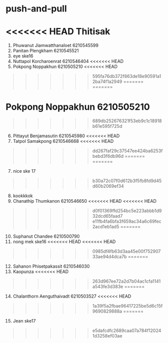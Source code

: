 # push-and-pull
<<<<<<< HEAD
Thitisak
=======

1. Phuwanut Jiamwatthanaloet 6210545599
2. Panitan Plengkham 6210545521
3. eye ske16
4. Nuttapol Korcharoenrat 6210546404
<<<<<<< HEAD
5. Pokpong Noppakhun 6210505210
<<<<<<< HEAD
>>>>>>> 595fa76db372f863de18e90591a12ba74f1a2949
=======
=======
# Pokpong Noppakhun 6210505210
>>>>>>> 689db252676321f53eb9c1c18918b61e595f725d
6. Pittayut Benjamasutin 6210545980
<<<<<<< HEAD
7. Tatpol Samakpong 6210546668
<<<<<<< HEAD
>>>>>>> dd267faf29c37547ee424ba6253fbebd3f6db96d
=======
=======
7. nice ske 17
>>>>>>> b30a72c07f0d612b3f5fb8fd9d45d60b2069ef34
8. kookkkok
9. Chanathip Thumkanon 6210546650
<<<<<<< HEAD
<<<<<<< HEAD
>>>>>>> d0f01369ffd254bc5e223abbb1d932dcd65faad7
>>>>>>> e11fb4fa6bfa3f659ac34a6c69fec2acd1eb1ad5
=======
10. Suphanut Chandee 6210500790
11. nong mek ske16
<<<<<<< HEAD
<<<<<<< HEAD
>>>>>>> 0985df4fb63d3aa45e00f75290733ae94d4dca7b
=======
12. Sahanon Phisetpakassit 6210546030   
13. Kaopunza 
<<<<<<< HEAD
>>>>>>> 263d967ee72a2d7b04ac1cfa1141a543fe3d383e
=======
14. Chalanthorn Aenguthaivadt 6210503527
<<<<<<< HEAD
>>>>>>> 1a39f5a2fbae96417225be5d6c15f9690829888a
=======
15. Jean ske17
>>>>>>> e5dafcdfc2689caa07a784f120241d3258ef03ae

